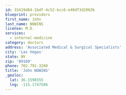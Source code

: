 ```yaml
---
id: 33419d84-1bdf-4c52-bcc6-e40df3d2063b
blueprint: providers
first_name: John
last_name: NOWINS
license: M.D.
services:
  - internal-medicine
category: doctors
address: 'Associated Medical & Surgical Specialists'
city: 'Las Vegas'
state: NV
zip: '89169'
phone: 702-791-3260
title: 'John NOWINS'
_geoloc:
  lat: 36.1598555
  lng: -115.1747586
---
```

